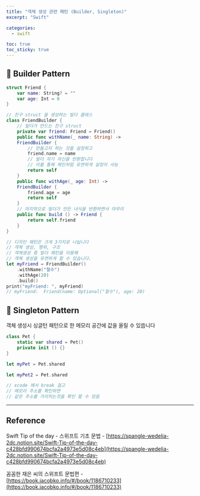 ```yaml
---
title: "객체 생성 관련 패턴 (Builder, Singleton)"
excerpt: "Swift"

categories:
  - swift

toc: true
toc_sticky: true
---
```


## 🔷 Builder Pattern

```swift
struct Friend {
	var name: String? = ""
	var age: Int = 0
}

// 친구 struct 을 생성하는 빌더 클래스
class FriendBuilder {
	// 빌더가 만드는 친구 struct
	private var friend: Friend = Friend()
	public func withName(_ name: String) ->
	FriendBuilder {
		// 만들고자 하는 것을 설정하고
		friend.name = name
		// 빌더 자기 자신을 반환합니다
		// 이를 통해 체인처럼 유연하게 설정이 사능
		return self
	}
	public func withAge(_ age: Int) ->
	FriendBuilder {
		friend.age = age
		return self
	}
	// 마지막으로 빌더가 만든 녀식을 반환하면서 마무리
	public func build () -> Friend {
		return self.friend
	}
}

// 디자인 패턴은 크게 3가지로 나뉩니다
// 객체 생성, 행위, 구조
// 객체생성 중 빌더 패턴을 이용해
// 객체 생성을 유연하게 할 수 있습니다.
let myFriend = FriendBuilder()
	.withName("철수")
	.withAge(20)
	.build()
print("myFriend: ", myFriend)
// myFriend:  Friend(name: Optional("철수"), age: 20)

```

## 🔷 Singleton Pattern

객체 생성시 싱글턴 패턴으로 한 메모리 공간에 값을 올릴 수 있씁니다

```swift
class Pet {
	static var shared = Pet()
	private init () {}
}

let myPet = Pet.shared

let myPet2 = Pet.shared

// xcode 에서 break 걸고
// 메모리 주소를 확인하면
// 같은 주소를 가리치는것을 확인 할 수 있음
```

---

<!-- 🔶 🔷 📌 🔑 👉 -->

## Reference

Swift Tip of the day - 스위프트 기초 문법 - [https://spangle-wedelia-2dc.notion.site/Swift-Tip-of-the-day-c428bfd990674bcfa2a4973e5d08c4eb](https://spangle-wedelia-2dc.notion.site/Swift-Tip-of-the-day-c428bfd990674bcfa2a4973e5d08c4eb)

꼼꼼한 재은 씨의 스위프트 문법편 - [https://book.jacobko.info/#/book/1186710233](https://book.jacobko.info/#/book/1186710233)
